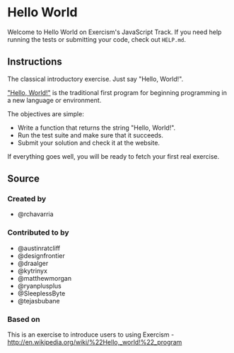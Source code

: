# Hello World

Welcome to Hello World on Exercism's JavaScript Track.
If you need help running the tests or submitting your code, check out `HELP.md`.

## Instructions

The classical introductory exercise. Just say "Hello, World!".

["Hello, World!"](http://en.wikipedia.org/wiki/%22Hello,_world!%22_program) is
the traditional first program for beginning programming in a new language
or environment.

The objectives are simple:

- Write a function that returns the string "Hello, World!".
- Run the test suite and make sure that it succeeds.
- Submit your solution and check it at the website.

If everything goes well, you will be ready to fetch your first real exercise.

## Source

### Created by

- @rchavarria

### Contributed to by

- @austinratcliff
- @designfrontier
- @draalger
- @kytrinyx
- @matthewmorgan
- @ryanplusplus
- @SleeplessByte
- @tejasbubane

### Based on

This is an exercise to introduce users to using Exercism - http://en.wikipedia.org/wiki/%22Hello,_world!%22_program